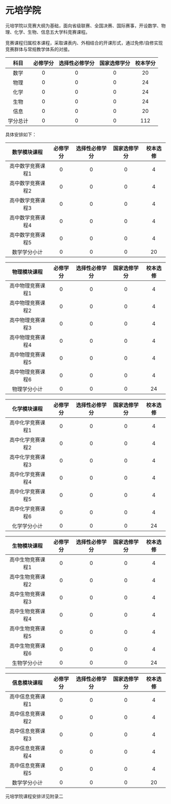 # 元培学院

元培学院以竞赛大纲为基础，面向省级联赛、全国决赛、国际赛事，开设数学、物理、化学、生物、信息五大学科竞赛课程。

竞赛课程归属校本课程，采取课表内、外相结合的开课形式，通过免修/自修实现竞赛群体与常规教学体系的对接。

|科目|必修学分|选择性必修学分| 国家选修学分 |校本学分 |
|:------:|:------:|:---:|:---:|:---:|
| 数学 | 0 | 0 | 0 | 20 |
| 物理 | 0 | 0 | 0 | 24 |
| 化学 | 0 | 0 | 0 | 24 |
| 生物 | 0 | 0 | 0 | 24 |
| 信息 | 0 | 0 | 0 | 20 |
| 学分总计 | 0 | 0 | 0 | 112 |

具体安排如下：

|数学模块课程|必修学分|选择性必修学分| 国家选修学分 |校本选修 |
|:------:|:------:|:---:|:---:|:---:|
| 高中数学竞赛课程1 | 0 | 0 | 0 | 4 |
| 高中数学竞赛课程2 | 0 | 0 | 0 | 4 |
| 高中数学竞赛课程3 | 0 | 0 | 0 | 4 |
| 高中数学竞赛课程4 | 0 | 0 | 0 | 4 |
| 高中数学竞赛课程5 | 0 | 0 | 0 | 4 |
| 数学学分小计 | 0 | 0 | 0 | 20 |


|物理模块课程|必修学分|选择性必修学分| 国家选修学分 |校本选修 |
|:------:|:------:|:---:|:---:|:---:|
| 高中物理竞赛课程1 | 0 | 0 | 0 | 4 |
| 高中物理竞赛课程2 | 0 | 0 | 0 | 4 |
| 高中物理竞赛课程3 | 0 | 0 | 0 | 4 |
| 高中物理竞赛课程4 | 0 | 0 | 0 | 4 |
| 高中物理竞赛课程5 | 0 | 0 | 0 | 4 |
| 高中物理竞赛课程6 | 0 | 0 | 0 | 4 |
| 物理学分小计 | 0 | 0 | 0 | 24 |

|化学模块课程|必修学分|选择性必修学分| 国家选修学分 |校本选修 |
|:------:|:------:|:---:|:---:|:---:|
| 高中化学竞赛课程1 | 0 | 0 | 0 | 4 |
| 高中化学竞赛课程2 | 0 | 0 | 0 | 4 |
| 高中化学竞赛课程3 | 0 | 0 | 0 | 4 |
| 高中化学竞赛课程4 | 0 | 0 | 0 | 4 |
| 高中化学竞赛课程5 | 0 | 0 | 0 | 4 |
| 高中化学竞赛课程6 | 0 | 0 | 0 | 4 |
| 化学学分小计 | 0 | 0 | 0 | 24 |

|生物模块课程|必修学分|选择性必修学分| 国家选修学分 |校本选修 |
|:------:|:------:|:---:|:---:|:---:|
| 高中生物竞赛课程1 | 0 | 0 | 0 | 4 |
| 高中生物竞赛课程2 | 0 | 0 | 0 | 4 |
| 高中生物竞赛课程3 | 0 | 0 | 0 | 4 |
| 高中生物竞赛课程4 | 0 | 0 | 0 | 4 |
| 高中生物竞赛课程5 | 0 | 0 | 0 | 4 |
| 高中生物竞赛课程6 | 0 | 0 | 0 | 4 |
| 生物学分小计 | 0 | 0 | 0 | 24 |

|信息模块课程|必修学分|选择性必修学分| 国家选修学分 |校本选修 |
|:------:|:------:|:---:|:---:|:---:|
| 高中信息竞赛课程1 | 0 | 0 | 0 | 4 |
| 高中信息竞赛课程2 | 0 | 0 | 0 | 4 |
| 高中信息竞赛课程3 | 0 | 0 | 0 | 4 |
| 高中信息竞赛课程4 | 0 | 0 | 0 | 4 |
| 高中信息竞赛课程5 | 0 | 0 | 0 | 4 |
| 数学学分小计 | 0 | 0 | 0 | 20 |

元培学院课程安排详见附录二